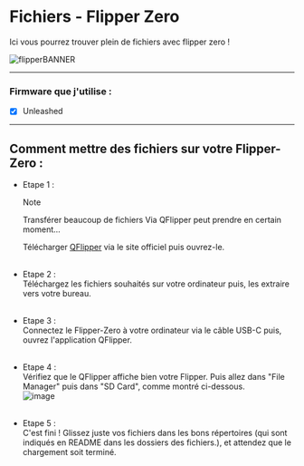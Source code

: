 # Fichiers - Flipper Zero

Ici vous pourrez trouver plein de fichiers avec flipper zero !

![flipperBANNER](https://github.com/Lenigobrick/Flipper_Zero-Files/assets/122463955/3b16df2d-6a50-45bc-9c44-5688e4e12613)

---

### Firmware que j'utilise :
 - [x] Unleashed

---

## Comment mettre des fichiers sur votre Flipper-Zero :
 - Etape 1 : </br>
 
   > [!NOTE]
   > Transférer beaucoup de fichiers Via QFlipper
   > peut prendre en certain moment...

   Télécharger [QFlipper](https://flipperzero.one/update) via le site officiel puis ouvrez-le.
   </br>
   </br>
 - Etape 2 : </br>
    Téléchargez les fichiers souhaités sur votre ordinateur puis, les extraire vers votre bureau.
   </br>
   </br>
 - Etape 3 : </br>
    Connectez le Flipper-Zero à votre ordinateur via le câble USB-C puis, ouvrez l'application QFlipper.
   </br>
   </br>
 - Etape 4 : </br>
    Vérifiez que le QFlipper affiche bien votre Flipper. Puis allez dans "File Manager" puis dans "SD Card", comme montré ci-dessous. </br>
     ![image](https://github.com/Lenigobrick/Flipper_Zero-Files/assets/122463955/48ed8bfe-867c-40b5-800e-d1e2f19cdbad)
   </br>
   </br>
 - Etape 5 : </br>
    C'est fini ! Glissez juste vos fichiers dans les bons répertoires (qui sont indiqués en README dans les dossiers des fichiers.), et attendez que le chargement soit terminé.
